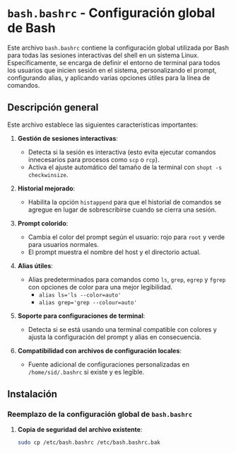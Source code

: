 # `bash.bashrc` - Configuración global de Bash

Este archivo `bash.bashrc` contiene la configuración global utilizada por Bash para todas las sesiones interactivas del shell en un sistema Linux. Específicamente, se encarga de definir el entorno de terminal para todos los usuarios que inicien sesión en el sistema, personalizando el prompt, configurando alias, y aplicando varias opciones útiles para la línea de comandos.

## Descripción general

Este archivo establece las siguientes características importantes:

1. **Gestión de sesiones interactivas**: 
   - Detecta si la sesión es interactiva (esto evita ejecutar comandos innecesarios para procesos como `scp` o `rcp`).
   - Activa el ajuste automático del tamaño de la terminal con `shopt -s checkwinsize`.

2. **Historial mejorado**:
   - Habilita la opción `histappend` para que el historial de comandos se agregue en lugar de sobrescribirse cuando se cierra una sesión.

3. **Prompt colorido**:
   - Cambia el color del prompt según el usuario: rojo para `root` y verde para usuarios normales.
   - El prompt muestra el nombre del host y el directorio actual.

4. **Alias útiles**:
   - Alias predeterminados para comandos como `ls`, `grep`, `egrep` y `fgrep` con opciones de color para una mejor legibilidad.
     - `alias ls='ls --color=auto'`
     - `alias grep='grep --colour=auto'`
   
5. **Soporte para configuraciones de terminal**:
   - Detecta si se está usando una terminal compatible con colores y ajusta la configuración del prompt y alias en consecuencia.

6. **Compatibilidad con archivos de configuración locales**:
   - Fuente adicional de configuraciones personalizadas en `/home/sid/.bashrc` si existe y es legible.

## Instalación

### Reemplazo de la configuración global de `bash.bashrc`

1. **Copia de seguridad del archivo existente**:
   ```bash
   sudo cp /etc/bash.bashrc /etc/bash.bashrc.bak

